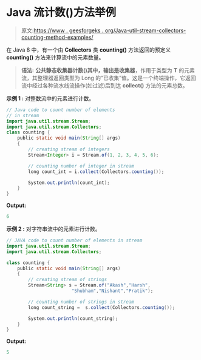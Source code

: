 # Java 流计数()方法举例

> 原文:[https://www . geesforgeks . org/Java-util-stream-collectors-counting-method-examples/](https://www.geeksforgeeks.org/java-util-stream-collectors-counting-method-examples/)

在 Java 8 中，有一个由 **Collectors** 类 **counting()** 方法返回的预定义 **counting()** 方法来计算流中的元素数量。

> **语法:**
> **公共静态收集器计数()**其中，输出是**收集器**，作用于类型为 **T** 的元素流，其整理器返回类型为 Long 的“已收集”值。这是一个终端操作，它返回流中经过各种流水线流操作(如过滤)后到达 **collect()** 方法的元素总数。

**示例 1 :** 对整数流中的元素进行计数。

```java
// Java code to count number of elements 
// in stream
import java.util.stream.Stream;
import java.util.stream.Collectors;
class counting {
    public static void main(String[] args)
    {
        // creating stream of integers
        Stream<Integer> i = Stream.of(1, 2, 3, 4, 5, 6);

        // counting number of integer in stream
        long count_int = i.collect(Collectors.counting());

        System.out.println(count_int);
    }
}
```

**Output:**

```java
6

```

**示例 2 :** 对字符串流中的元素进行计数。

```java
// JAVA code to count number of elements in stream
import java.util.stream.Stream;
import java.util.stream.Collectors;

class counting {
    public static void main(String[] args)
    {
        // creating stream of strings
        Stream<String> s = Stream.of("Akash","Harsh",
                        "Shubham","Nishant","Pratik");

        // counting number of strings in stream
        long count_string =  s.collect(Collectors.counting());

        System.out.println(count_string);
    }
}
```

**Output:**

```java
5

```